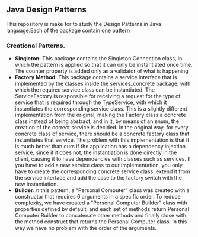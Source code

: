 ## Java Design Patterns

This repository is make for to study the Design Patterns in Java language.Each of the package contain one pattern

### Creational Patterns.
- **Singleton:** This package contains the Singleton Connection class, in which the pattern is applied so that it can only be instantiated once time. The counter property is added only as a validator of what is happening
- **Factory Method:** This package contains a service interface that is implemented by the classes inside the services_concrete package, with which the required service class can be instantiated. The ServiceFactory is responsible for receiving a request for the type of service that is required through the TypeService, with which it instantiates the corresponding service class. This is a slightly different implementation from the original, making the Factory class a concrete class instead of being abstract, and in it, by means of an enum, the creation of the correct service is decided. In the original way, for every concrete class of service, there should be a concrete factory class that instantiates that service. The problem with this implementation is that it is much better than ours if the application has a dependency injection service, since if it does not, the instantiation is done directly in the client, causing it to have dependencies with classes such as services. If you have to add a new service class to our implementation, you only have to create the corresponding concrete service class, extend it from the service interface and add the case to the factory switch with the new instantiation.
- **Builder:** n this pattern, a "Personal Computer" class was created with a constructor that requires 6 arguments in a specific order. To reduce complexity, we have created a "Personal Computer Builder" class with properties defined by default, and each set of methods return Personal Computer Builder to concatenate other methods and finally close with the method construct that returns the Personal Computer class. In this way we have no problem with the order of the arguments.